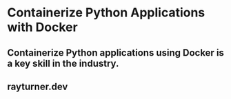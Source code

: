 # Containerize Python Applications with Docker

## Containerize Python applications using Docker is a key skill in the industry.

## rayturner.dev
